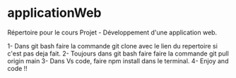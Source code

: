 # applicationWeb
Répertoire pour le cours Projet - Développement d'une application web.

1- Dans git bash faire la commande git clone avec le lien du repertoire si c'est pas deja fait.
2- Toujours dans git bash faire faire la commande git pull origin main 
3- Dans Vs code, faire npm install dans le terminal.
4- Enjoy and code !! 
